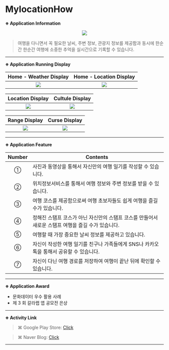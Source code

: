 # MylocationHow

**※ Application Information**

<p align="center">
  <img src="http://postfiles16.naver.net/20151231_287/yeop9657_14515574747774gRv7_PNG/MyLocationHow.png?type=w773">
</p>

> 여행을 다니면서 꼭 필요한 날씨, 주변 정보, 관광지 정보를 제공함과 동시에 한순간 한순간 여행에 소중한 추억을 실시간으로 기록할 수 있습니다.

* * *

**※ Application Running Display**

Home - Weather Display             |  Home - Location Display
:-------------------------:|:-------------------------:
![](http://blogfiles.naver.net/20151231_93/yeop9657_14515577268325i1mF_JPEG/Sidesync_capture_20151231192732_1.jpg)  |  ![](http://blogfiles.naver.net/20151231_144/yeop9657_1451557726931fHxq4_JPEG/Sidesync_capture_20151231192736_1.jpg)

Location Display             |  Cultule Display
:-------------------------:|:-------------------------:
![](http://blogfiles.naver.net/20151231_10/yeop9657_1451557727066o54Br_JPEG/Sidesync_capture_20151231192749_1.jpg)  |  ![](http://blogfiles.naver.net/20151231_164/yeop9657_1451557727148nBDIF_JPEG/Sidesync_capture_20151231192800_1.jpg)

Range Display             |  Curse Display
:-------------------------:|:-------------------------:
![](http://blogfiles.naver.net/20151231_102/yeop9657_1451557727271tc8qt_JPEG/Sidesync_capture_20151231192809_1.jpg)  |  ![](http://blogfiles.naver.net/20151231_193/yeop9657_1451557727347F645i_JPEG/Sidesync_capture_20151231192818_1.jpg)

* * *

**※ Application Feature**


|Number|Contents|
|:-:|-----------------------------------------------------------|
|①| 사진과 동영상을 통해서 자신만의 여행 일기를 작성할 수 있습니다.|
|②| 위치정보서비스를 통해서 여행 정보와 주변 정보를 받을 수 있습니다.|
|③| 여행 코스를 제공함으로써 여행 초보자들도 쉽게 여행을 즐길 수가 있습니다.|
|④| 정해진 스탬프 코스가 아닌 자신만의 스탬프 코스를 만들어서 새로운 스탬프 여행을 즐길 수가 있습니다.|
|⑤| 여행할 때 가장 중요한 날씨 정보를 제공하고 있습니다.|
|⑥| 자신이 작성한 여행 일기를 친구나 가족들에게 SNS나 카카오톡을 통해서 공유할 수 있습니다.|
|⑦| 자신이 다닌 여행 경로를 저장하여 여행이 끝난 뒤에 확인할 수 있습니다.|


* * *

**※ Application Award**

* 문화데이터 우수 활용 사례
* 제 3 회 갈라랩 앱 공모전 은상

* * *

**※ Activity Link**

> ⌘ Google Play Store: [Click](https://play.google.com/store/apps/details?id=com.net.location.mylocationhow)

> ⌘ Naver Blog: [Click](http://yeop9657.blog.me/220584140829)

* * *

